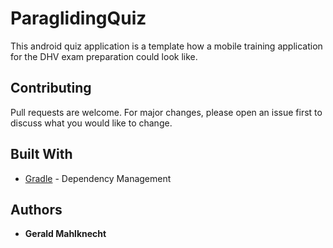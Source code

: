 # ParaglidingQuiz
This android quiz application is a template how a mobile training application for the DHV exam preparation could look like. 

## Contributing
Pull requests are welcome. For major changes, please open an issue first to discuss what you would like to change.

## Built With

* [Gradle](https://gradle.org/) - Dependency Management

## Authors

* **Gerald Mahlknecht**